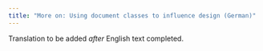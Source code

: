 ```yaml
---
title: "More on: Using document classes to influence design (German)"
---
```

Translation to be added _after_ English text completed.
